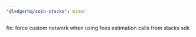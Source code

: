 ```yaml
---
"@ledgerhq/coin-stacks": minor
---
```


fix: force custom network when using fees estimation calls from stacks sdk
